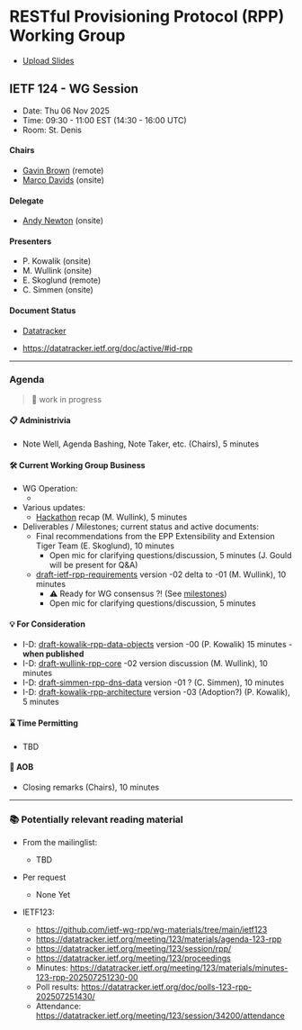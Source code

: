 
# RESTful Provisioning Protocol (RPP) Working Group

* [Upload Slides](https://datatracker.ietf.org/meeting/124/session/rpp)
<!-- * [Upload Slides](https://datatracker.ietf.org/meeting/124/session/xxxxxx/slides) -->

## IETF 124 - WG Session

* Date: Thu 06 Nov 2025  <!-- (to be [announced on Oct 3,2025](https://datatracker.ietf.org/meeting/important-dates/#IETF124)) -->
* Time: 09:30 - 11:00 EST (14:30 - 16:00 UTC) <!-- 90 minutes requested -->
* Room: St. Denis<!-- (https://datatracker.ietf.org/meeting/124/floor-plan?room=xxxx) -->

<!--
* [MeetEcho](https://meetings.conf.meetecho.com/ietf124/?session=34200) full client (with video)
* [OnSiteTool](https://meetecho.ietf.org/lite/?session=34200)
* [Minutes](https://notes.ietf.org/notes-ietf-124-rpp) 
-->
<!-- * [Published minutes](https://notes.ietf.org/s/notes-ietf-124-rpp) -->
<!-- * [Zulip](https://zulip.ietf.org/#narrow/stream/rpp) -->

#### Chairs

* [Gavin Brown](https://datatracker.ietf.org/person/gavin.brown@icann.org) (remote)
* [Marco Davids](https://datatracker.ietf.org/person/marco.davids@sidn.nl) (onsite)

#### Delegate

* [Andy Newton](https://datatracker.ietf.org/person/andy@hxr.us) (onsite)

#### Presenters
* P. Kowalik (onsite)
* M. Wullink (onsite)
* E. Skoglund (remote) <!-- * J. Gould (onsite) --> <!-- Eric will replace Jim ?? -->
* C. Simmen (onsite)

#### Document Status

* [Datatracker](https://datatracker.ietf.org/wg/rpp/documents/)
<!-- * [Github](https://github.com/ietf-wg-rpp/wg-materials/blob/main/rpp-document-status.md) -->
* https://datatracker.ietf.org/doc/active/#id-rpp

---
### Agenda
> 🚧 work in progress

#### 📋 Administrivia

* Note Well, Agenda Bashing, Note Taker, etc. (Chairs), 5 minutes

#### 🛠️ Current Working Group Business
* WG Operation:
  - <!-- Deliverables / Milestones; roadmap (Chairs), 5 minutes -->
* Various updates:
  - [Hackathon](https://wiki.ietf.org/en/meeting/124/hackathon#restful-provisioning-protocol-rpp) recap (M. Wullink), 5 minutes <!-- Pawel or Maarten -->
* Deliverables / Milestones; current status and active documents:
  - Final recommendations from the EPP Extensibility and Extension Tiger Team (E. Skoglund), 10 minutes
    - Open mic for clarifying questions/discussion, 5 minutes (J. Gould will be present for Q&A)
  - [draft-ietf-rpp-requirements](https://datatracker.ietf.org/doc/draft-ietf-rpp-requirements/) version -02 delta to -01 (M. Wullink), 10 minutes <!-- Maarten or Pawel -->
    - ⚠️ Ready for WG consensus ?! (See [milestones](https://datatracker.ietf.org/wg/rpp/about/))
    - Open mic for clarifying questions/discussion, 5 minutes

<!-- TO DECIDE: when do we put them under 'Deliverables / Milestones; current status and active documents', when under 'For Consideration' ?? -->

#### 💡 For Consideration
  - I-D: [draft-kowalik-rpp-data-objects](https://datatracker.ietf.org/doc/draft-kowalik-rpp-data-objects) version -00 (P. Kowalik) 15 minutes - **when published**
  - I-D: [draft-wullink-rpp-core](https://datatracker.ietf.org/doc/draft-wullink-rpp-core/) -02 version discussion (M. Wullink), 10 minutes
  - I-D: [draft-simmen-rpp-dns-data](https://datatracker.ietf.org/doc/draft-simmen-rpp-dns-data/) version -01 ? (C. Simmen), 10 minutes
  - I-D: [draft-kowalik-rpp-architecture](https://datatracker.ietf.org/doc/draft-kowalik-rpp-architecture/) version -03 (Adoption?) (P. Kowalik), 5 minutes

#### ⌛️ Time Permitting
  - TBD

#### 🎤 AOB
* Closing remarks (Chairs), 10 minutes
  
---
### 📚 Potentially relevant reading material

* From the mailinglist:
  - TBD

* Per request 
  - None Yet

* IETF123:
  - https://github.com/ietf-wg-rpp/wg-materials/tree/main/ietf123
  - https://datatracker.ietf.org/meeting/123/materials/agenda-123-rpp
  - https://datatracker.ietf.org/meeting/123/session/rpp/
  - https://datatracker.ietf.org/meeting/123/proceedings
  - Minutes: https://datatracker.ietf.org/meeting/123/materials/minutes-123-rpp-202507251230-00
  - Poll results: https://datatracker.ietf.org/doc/polls-123-rpp-202507251430/
  - Attendance: https://datatracker.ietf.org/meeting/123/session/34200/attendance


